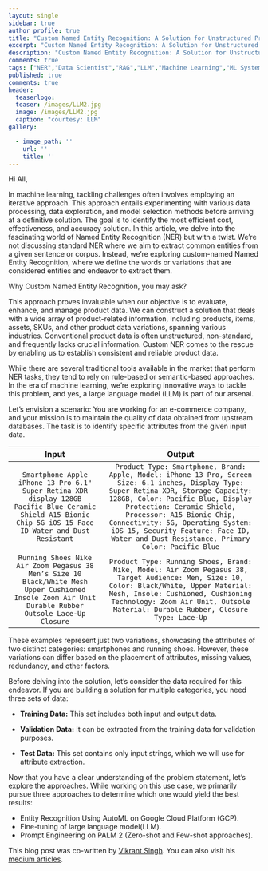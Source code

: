```yaml
---
layout: single
sidebar: true
author_profile: true
title: "Custom Named Entity Recognition: A Solution for Unstructured Product Data"
excerpt: "Custom Named Entity Recognition: A Solution for Unstructured Product Data"
description: "Custom Named Entity Recognition: A Solution for Unstructured Product Data."
comments: true
tags: ["NER","Data Scientist","RAG","LLM","Machine Learning","ML System Design"]
published: true
comments: true
header:
  teaserlogo:
  teaser: /images/LLM2.jpg
  image: /images/LLM2.jpg
  caption: "courtesy: LLM"
gallery:

  - image_path: ''
    url: ''
    title: ''
---
```

Hi All,

In machine learning, tackling challenges often involves employing an iterative approach. This approach entails experimenting with various data processing, data exploration, and model selection methods before arriving at a definitive solution. The goal is to identify the most efficient cost, effectiveness, and accuracy solution. In this article, we delve into the fascinating world of Named Entity Recognition (NER) but with a twist. We’re not discussing standard NER where we aim to extract common entities from a given sentence or corpus. Instead, we’re exploring custom-named Named Entity Recognition, where we define the words or variations that are considered entities and endeavor to extract them.

Why Custom Named Entity Recognition, you may ask? 

This approach proves invaluable when our objective is to evaluate, enhance, and manage product data. We can construct a solution that deals with a wide array of product-related information, including products, items, assets, SKUs, and other product data variations, spanning various industries. Conventional product data is often unstructured, non-standard, and frequently lacks crucial information. Custom NER comes to the rescue by enabling us to establish consistent and reliable product data.

While there are several traditional tools available in the market that perform NER tasks, they tend to rely on rule-based or semantic-based approaches. In the era of machine learning, we’re exploring innovative ways to tackle this problem, and yes, a large language model (LLM) is part of our arsenal.

Let’s envision a scenario: You are working for an e-commerce company, and your mission is to maintain the quality of data obtained from upstream databases. The task is to identify specific attributes from the given input data.


| Input      | Output | 
|   :---:      |    :----:   |
| `Smartphone Apple iPhone 13 Pro 6.1" Super Retina XDR display 128GB Pacific Blue Ceramic Shield A15 Bionic Chip 5G iOS 15 Face ID Water and Dust Resistant`      | `Product Type: Smartphone, Brand: Apple, Model: iPhone 13 Pro, Screen Size: 6.1 inches, Display Type: Super Retina XDR, Storage Capacity: 128GB, Color: Pacific Blue, Display Protection: Ceramic Shield, Processor: A15 Bionic Chip, Connectivity: 5G, Operating System: iOS 15, Security Feature: Face ID, Water and Dust Resistance, Primary Color: Pacific Blue`      |
| `Running Shoes Nike Air Zoom Pegasus 38 Men’s Size 10 Black/White Mesh Upper Cushioned Insole Zoom Air Unit Durable Rubber Outsole Lace-Up Closure`   | `Product Type: Running Shoes, Brand: Nike, Model: Air Zoom Pegasus 38, Target Audience: Men, Size: 10, Color: Black/White, Upper Material: Mesh, Insole: Cushioned, Cushioning Technology: Zoom Air Unit, Outsole Material: Durable Rubber, Closure Type: Lace-Up`        |

These examples represent just two variations, showcasing the attributes of two distinct categories: smartphones and running shoes. However, these variations can differ based on the placement of attributes, missing values, redundancy, and other factors.

Before delving into the solution, let’s consider the data required for this endeavor. If you are building a solution for multiple categories, you need three sets of data:

* **Training Data:** This set includes both input and output data.

* **Validation Data:** It can be extracted from the training data for validation purposes.

* **Test Data:** This set contains only input strings, which we will use for attribute extraction.

Now that you have a clear understanding of the problem statement, let’s explore the approaches. While working on this use case, we primarily pursue three approaches to determine which one would yield the best results:

* Entity Recognition Using AutoML on Google Cloud Platform (GCP).
* Fine-tuning of large language model(LLM).
* Prompt Engineering on PALM 2 (Zero-shot and Few-shot approaches).

This blog post was co-written by [Vikrant Singh](https://www.linkedin.com/in/vkrntkmrsngh/). You can also visit his [medium articles](https://medium.com/@vkrntkmrsngh).
